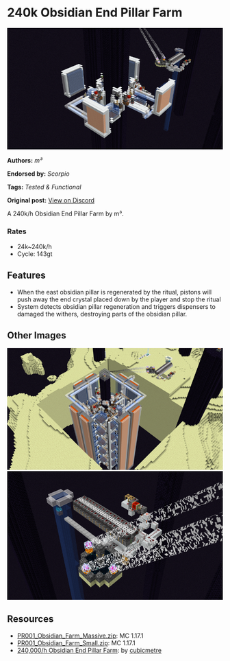 # 240k Obsidian End Pillar Farm
<img alt="2021-11-30_23.58.35.png" src="images/2021-11-30_23.58.35.png?raw=1">

**Authors:** *m³*

**Endorsed by:** *Scorpio*

**Tags:** *Tested & Functional*

**Original post:** [View on Discord](https://discord.com/channels/913065809096638494/1392948838704091146)

A 240k/h Obsidian End Pillar Farm by m³.
### Rates
- 24k~240k/h
- Cycle: 143gt
## Features
- When the east obsidian pillar is regenerated by the ritual, pistons will push away the end crystal placed down by the player and stop the ritual
- System detects obsidian pillar regeneration and triggers dispensers to damaged the withers, destroying parts of the obsidian pillar.

## Other Images
<img src="images/2021-12-01_00.08.26.png?raw=1">

<img src="images/2021-12-01_00.09.26.png?raw=1" height="300px">

## Resources
- [PR001_Obsidian_Farm_Massive.zip](attachments/PR001_Obsidian_Farm_Massive.zip): MC 1.17.1
- [PR001_Obsidian_Farm_Small.zip](attachments/PR001_Obsidian_Farm_Small.zip): MC 1.17.1
- [240,000/h Obsidian End Pillar Farm](https://youtu.be/rZFl9sjoluw): by [cubicmetre](https://www.youtube.com/@cubicmetre)
